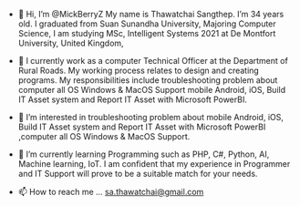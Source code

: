 - 👋 Hi, I’m @MickBerryZ My name is Thawatchai Sangthep. I’m 34 years old. I graduated from Suan Sunandha University, Majoring Computer Science, I am studying MSc, Intelligent Systems 2021 at De Montfort University, United Kingdom, 
- 💞️ I currently work as a computer Technical Officer at the Department of Rural Roads. My working process relates to design and creating programs. My responsibilities include troubleshooting problem about computer all OS Windows & MacOS Support 
mobile Android, iOS, Build IT Asset system and Report IT Asset with Microsoft PowerBI.
- 👀 I’m interested in troubleshooting problem about mobile Android, iOS, Build IT Asset system and Report IT Asset with Microsoft PowerBI ,computer all OS Windows & MacOS Support.
- 🌱 I’m currently learning Programming such as PHP, C#, Python, AI, Machine learning, IoT. I am confident that my experience in Programmer and IT Support will prove to be a suitable match for your needs.

- 📫 How to reach me ... sa.thawatchai@gmail.com


<!---
MickBerryZ/MickBerryZ is a ✨ special ✨ repository because its `README.md` (this file) appears on your GitHub profile.
You can click the Preview link to take a look at your changes.
--->
